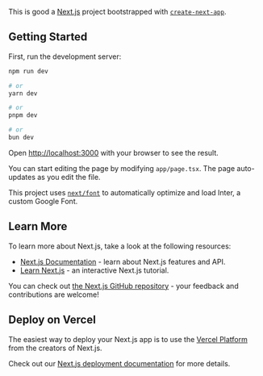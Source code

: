 

This is good a [Next.js](https://nextjs.org/) project bootstrapped with [`create-next-app`](https://github.com/vercel/next.js/tree/canary/packages/create-next-app).


## Getting Started


First, run the development server:


```bash
npm run dev

# or
yarn dev

# or
pnpm dev

# or
bun dev

```

Open [http://localhost:3000](http://localhost:3000) with your browser to see the result.


You can start editing the page by modifying `app/page.tsx`. The page auto-updates as you edit the file.


This project uses [`next/font`](https://nextjs.org/docs/basic-features/font-optimization) to automatically optimize and load Inter, a custom Google Font.


## Learn More


To learn more about Next.js, take a look at the following resources:

- [Next.js Documentation](https://nextjs.org/docs) - learn about Next.js features and API.
- [Learn Next.js](https://nextjs.org/learn) - an interactive Next.js tutorial.

You can check out [the Next.js GitHub repository](https://github.com/vercel/next.js/) - your feedback and contributions are welcome!

## Deploy on Vercel

The easiest way to deploy your Next.js app is to use the [Vercel Platform](https://vercel.com/new?utm_medium=default-template&filter=next.js&utm_source=create-next-app&utm_campaign=create-next-app-readme) from the creators of Next.js.

Check out our [Next.js deployment documentation](https://nextjs.org/docs/deployment) for more details.
